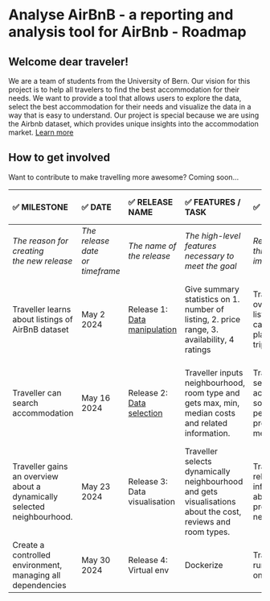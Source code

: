 
# Analyse AirBnB - a reporting and analysis tool for AirBnb - Roadmap
## Welcome dear traveler! 
We are a team of students from the University of Bern.
Our vision for this project is to help all travelers to find the best accommodation for their needs.
We want to provide a tool that allows users to explore the data, select the best accommodation for their needs and visualize the data in a way that is easy to understand.
Our project is special because we are using the Airbnb dataset, which provides unique insights into the accommodation market. [Learn more](README.md)

## How to get involved

 Want to contribute to make travelling more awesome? Coming soon...

| :white_check_mark: MILESTONE                                            | :white_check_mark: DATE             | :white_check_mark: RELEASE NAME | :white_check_mark: FEATURES / TASK                                                                          | :white_check_mark: REASONS                                                        | :white_check_mark: METRICS / SUCCESS FACTORS                                    |
|:------------------------------------------------------------------------|:------------------------------------|:--------------------------------|:------------------------------------------------------------------------------------------------------------|:----------------------------------------------------------------------------------|:--------------------------------------------------------------------------------|
| _The reason for creating<br/>the new release_                           | _The release date<br/>or timeframe_ | _The name of<br/>the release_   | _The high-level features<br/>necessary to meet the goal_                                                    | _Reasons why this feature is important_                                           | _The metrics to determine<br/>if the goal has been met_                         |
| Traveller learns about listings of AirBnB dataset                       | May 2 2024                          | Release 1: [Data manipulation](https://github.com/PythonDataScience24/AirBnB-DataScienceProject/milestone/1?closed=1)    | Give summary statistics on 1. number of listing, 2. price range, 3. availability, 4 ratings                 | Travellers get overview of listings, so they can start planning their trip.       | Traveller gets a correct data summary. Crosschecks with results of other teams. |
| Traveller can search accommodation                                      | May 16 2024                         | Release 2: [Data selection](https://github.com/PythonDataScience24/AirBnB-DataScienceProject/milestone/2?closed=1)| Traveller inputs neighbourhood, room type and gets max, min, median costs and related information.          | Travellers can search accommodation, so that their personal preferences are met.  | Traveller gets correct search results. Crosschecks with results of other teams. |
| Traveller gains an overview about a dynamically selected neighbourhood. | May 23 2024                         | Release 3: Data visualisation| Traveller selects dynamically neighbourhood and gets visualisations about the cost, reviews and room types. | Travellers get relevant listing information about their preferred neighbourhoods. | Plots with data are show to the traveller.                                      | 
| Create a controlled environment, managing all dependencies              | May 30 2024                         | Release 4: Virtual env          | Dockerize                                                                                                  | Travellers can run this program on any machine.                                   | Can be run platform independent.                                                |
